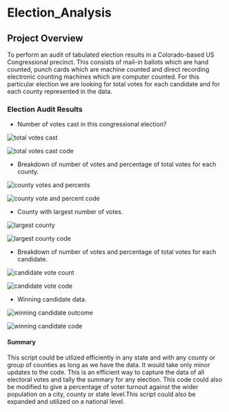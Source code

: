 # Election_Analysis

## Project Overview
To perform an audit of tabulated election results in a Colorado-based US Congressional precinct. This consists of mail-in ballots which are hand counted, punch cards which are machine counted and direct recording electronic counting machines which are computer counted. For this particular election we are looking for total votes for each candidate and for each county represented in the data.

### Election Audit Results
* Number of votes cast in this congressional election?

![total votes cast](https://user-images.githubusercontent.com/96350410/149620397-b93b13cf-4d1e-4b6b-9b5e-65f34f852f5b.png)

![total votes cast code](https://user-images.githubusercontent.com/96350410/149620411-d8690c3d-d9be-4628-80b3-e3f8a48e641a.png)

* Breakdown of number of votes and percentage of total votes for each county.

![county votes and percents](https://user-images.githubusercontent.com/96350410/149620432-3efbef8c-a018-434c-84c0-3f227c415469.png)

![county vote and percent code](https://user-images.githubusercontent.com/96350410/149620466-c180d0ce-878e-4a46-ad5e-9573343e9471.png)

* County with largest number of votes.

![largest county](https://user-images.githubusercontent.com/96350410/149620483-5ccbaafc-7ae1-49d5-abde-bed4e48a21ef.png)

![largest county code](https://user-images.githubusercontent.com/96350410/149620487-cbe7bad6-54bd-4679-8fad-aea7ea5ecbfe.png)

* Breakdown of number of votes and percentage of total votes for each candidate.

![candidate vote count](https://user-images.githubusercontent.com/96350410/149620503-50eb6056-4fe8-4bac-822a-f57c08e87c49.png)

![candidate vote code](https://user-images.githubusercontent.com/96350410/149620507-750f1fad-8706-470d-b655-c5dfd0f926ee.png)

* Winning candidate data.

![winning candidate outcome](https://user-images.githubusercontent.com/96350410/149620513-fac55e93-5683-4220-b729-0ce211d99763.png)

![winning candidate code](https://user-images.githubusercontent.com/96350410/149620517-07e208f4-9b62-4dc4-9b22-b7b5a1e43e5c.png)

#### Summary

This script could be utlized efficiently in any state and with any county  or group of counties as long as we have the data. It would take only minor updates to the code. This is an efficient way to capture the data of all electoral votes and tally the summary for any election. This code could also be modified to give a percentage of voter turnout against the wider population on a city, county or state level.This script could also be expanded and utilized on a national level. 
